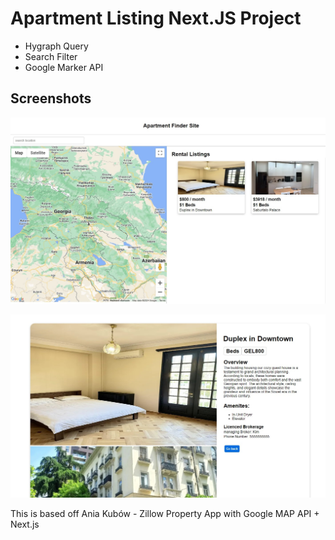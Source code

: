 # Apartment Listing Next.JS Project

- Hygraph Query
- Search Filter
- Google Marker API

## Screenshots

![Apartment Listing with Map](public/ApartOne.jpg)

![Individual Apartment Units](public/ApartTwo.jpg)

This is based off Ania Kubów - Zillow Property App with Google MAP API + Next.js

